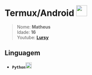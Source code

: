 # Termux/Android <img src="https://user-images.githubusercontent.com/70035797/126714717-01ca55e2-96d9-4514-a064-8b9a9f1fc782.gif" width="35"> 
> Nome: **Matheus**  
Idade: **16**  
Youtube: [**Lursy**](https://www.youtube.com/channel/UCwmkiKIZHL1wscYHfIINZKw)  

## Linguagem
 - **`Python`**<img src="https://user-images.githubusercontent.com/70035797/126712103-29ff7153-7fd6-4c07-b332-08f5ad67211a.png" width="20">
